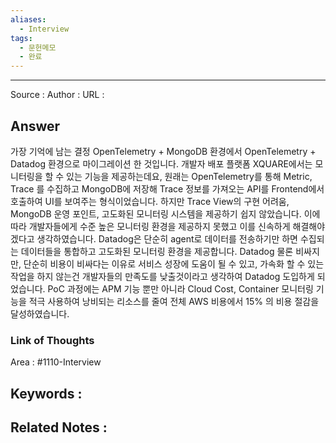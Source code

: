```yaml
---
aliases:
  - Interview
tags:
  - 문헌메모
  - 완료
---
```



---


Source :
Author : 
URL :

## Answer
가장 기억에 남는 결정 OpenTelemetry + MongoDB 환경에서 OpenTelemetry + Datadog 환경으로 마이그레이션 한 것입니다. 개발자 배포 플랫폼 XQUARE에서는 모니터링을 할 수 있는 기능을 제공하는데요, 원래는 OpenTelemetry를 통해 Metric, Trace 를 수집하고 MongoDB에 저장해 Trace 정보를 가져오는 API를 Frontend에서 호출하여 UI를 보여주는 형식이었습니다. 하지만 Trace View의 구현 어려움, MongoDB 운영 포인트, 고도화된 모니터링 시스템을 제공하기 쉽지 않았습니다. 이에 따라 개발자들에게 수준 높은 모니터링 환경을 제공하지 못했고 이를 신속하게 해결해야 겠다고 생각하였습니다. Datadog은 단순히 agent로 데이터를 전송하기만 하면 수집되는 데이터들을 통합하고 고도화된 모니터링 환경을 제공합니다. Datadog 물론 비싸지만, 단순히 비용이 비싸다는 이유로 서비스 성장에 도움이 될 수 있고, 가속화 할 수 있는 작업을 하지 않는건 개발자들의 만족도를 낮출것이라고 생각하여 Datadog 도입하게 되었습니다. PoC 과정에는 APM 기능 뿐만 아니라 Cloud Cost, Container 모니터링 기능을 적극 사용하여 낭비되는 리소스를 줄여 전체 AWS 비용에서 15% 의 비용 절감을 달성하였습니다.

### Link of Thoughts
Area : #1110-Interview 

Keywords :
- 

Related Notes : 
- 